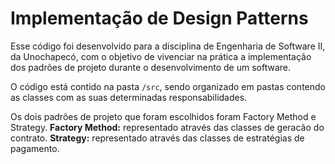 # Implementação de Design Patterns

Esse código foi desenvolvido para a disciplina de Engenharia de Software II, da Unochapecó, com o objetivo de vivenciar na prática a implementação dos padrões de projeto durante o desenvolvimento de um software.
<br>

O código está contido na pasta `/src`, sendo organizado em pastas contendo as classes com as suas determinadas responsabilidades.
<br>

Os dois padrões de projeto que foram escolhidos foram Factory Method e Strategy.
**Factory Method:** representado através das classes de geracão do contrato.
**Strategy:** representado através das classes de estratégias de pagamento.
